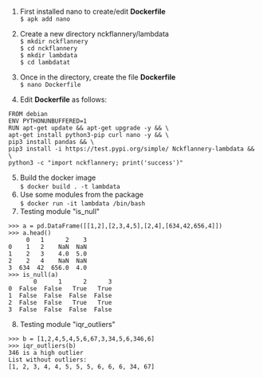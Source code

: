1. First installed nano to create/edit **Dockerfile**  
```$ apk add nano```  

2. Create a new directory nckflannery/lambdata  
```$ mkdir nckflannery```  
```$ cd nckflannery```  
```$ mkdir lambdata```  
```$ cd lambdatat```  

3. Once in the directory, create the file **Dockerfile**  
```$ nano Dockerfile```

4. Edit **Dockerfile** as follows:
```
FROM debian
ENV PYTHONUNBUFFERED=1
RUN apt-get update && apt-get upgrade -y && \
apt-get install python3-pip curl nano -y && \
pip3 install pandas && \
pip3 install -i https://test.pypi.org/simple/ Nckflannery-lambdata && \
python3 -c "import nckflannery; print('success')"
```  
5. Build the docker image  
```$ docker build . -t lambdata```  
6. Use some modules from the package  
```$ docker run -it lambdata /bin/bash```  
7. Testing module "is_null"
```
>>> a = pd.DataFrame([[1,2],[2,3,4,5],[2,4],[634,42,656,4]])
>>> a.head()
     0   1      2    3
0    1   2    NaN  NaN
1    2   3    4.0  5.0
2    2   4    NaN  NaN
3  634  42  656.0  4.0
>>> is_null(a)
       0      1      2      3
0  False  False   True   True
1  False  False  False  False
2  False  False   True   True
3  False  False  False  False
```
8. Testing module "iqr_outliers"  
```
>>> b = [1,2,4,5,4,5,6,67,3,34,5,6,346,6]
>>> iqr_outliers(b)
346 is a high outlier
List without outliers:
[1, 2, 3, 4, 4, 5, 5, 5, 6, 6, 6, 34, 67]
```
